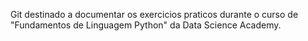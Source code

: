 Git destinado a documentar os exercicios praticos durante o curso de "Fundamentos de Linguagem Python" da Data Science Academy.

